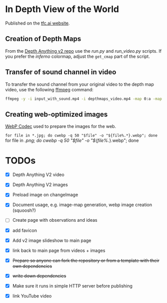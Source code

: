 # In Depth View of the World

Published on the [tfc.ai website](https://www.tfc.ai/depth-explorations.github.io/).


## Creation of Depth Maps

From the [Depth Anything v2 repo](https://github.com/DepthAnything/Depth-Anything-V2) use the *run.py* and *run_video.py* scripts. If you prefer the *inferno* colormap, adjust the `get_cmap` part of the script.

## Transfer of sound channel in video

To transfer the sound channel from your original video to the depth map video, use the following [ffmpeg]() command:

```bash
ffmpeg -y -i input_with_sound.mp4 -i depthmaps_video.mp4 -map 0:a -map 1:v:0 -c:v copy output.mp4
```

## Creating web-optimized images

[WebP Codec](https://developers.google.com/speed/webp/docs/using) used to prepare the images for the web.

`for file in *.jpg; do cwebp -q 50 "$file" -o "${file%.*}.webp"; done`
for file in *.png; do cwebp -q 50 "$file" -o "${file%.*}.webp"; done

# TODOs
* [x] Depth Anything V2 video
* [x] Depth Anything V2 images
* [x] Preload image on changeImage
* [x] Document usage, e.g. image-map generation, webp image creation (squoosh?)
* [ ] Create page with observations and ideas
* [x] add favicon
* [x] Add v2 image slideshow to main page
* [x] link back to main page from videos + images
* [x] ~~Prepare so anyone can fork the repository or from a template with their own dependencies~~
* [x] ~~write down dependencies~~
* [x] Make sure it runs in simple HTTP server before publishing
* [x] link YouTube video


